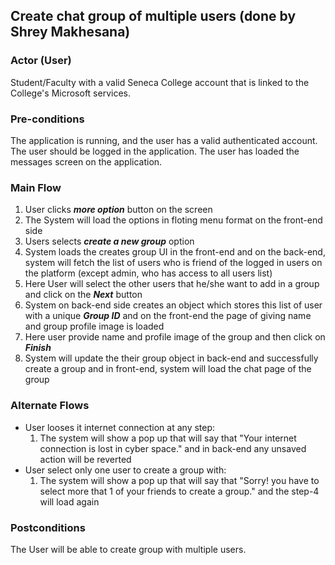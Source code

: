 ## Create chat group of multiple users (done by Shrey Makhesana)

### Actor (User)
Student/Faculty with a valid Seneca College account that is linked to the College's Microsoft services.

### Pre-conditions
The application is running, and the user has a valid authenticated account. The user should be logged in the application. The user has loaded the messages screen on the application.

### Main Flow
1. User clicks ***more option*** button on the screen
2. The System will load the options in floting menu format on the front-end side
3. Users selects ***create a new group*** option
4. System loads the creates group UI in the front-end and on the back-end, system will fetch the list of users who is friend of the logged in users on the platform (except admin, who has access to all users list)
5. Here User will select the other users that he/she want to add in a group and click on the ***Next*** button
6. System on back-end side creates an object which stores this list of user with a unique ***Group ID*** and on the front-end the page of giving name and group profile image is loaded
7. Here user provide name and profile image of the group and then click on ***Finish***
8. System will update the their group object in back-end and successfully create a group and in front-end, system will load the chat page of the group

### Alternate Flows
- User looses it internet connection at any step:
  1. The system will show a pop up that will say that "Your internet connection is lost in cyber space." and in back-end any unsaved action will be reverted
- User select only one user to create a group with:
  1. The system will show a pop up that will say that "Sorry! you have to select more that 1 of your friends to create a group." and the step-4 will load again

### Postconditions
The User will be able to create group with multiple users.
